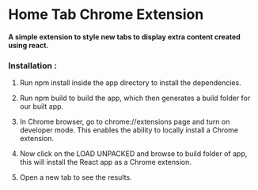 # Home Tab Chrome Extension 

#### A simple extension to style new tabs to display extra content created using react.

### Installation :
1. Run npm install inside the app directory to install the dependencies.

2. Run npm build to build the app, which then generates a build folder for our built app.

3. In Chrome browser, go to chrome://extensions page and turn on developer mode. This enables the ability to locally install a Chrome extension.

4. Now click on the LOAD UNPACKED and browse to build folder of app, this will install the React app as a Chrome extension.

5. Open a new tab to see the results.
